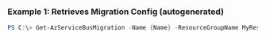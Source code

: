 ### Example 1: Retrieves Migration Config (autogenerated)
```powershell
PS C:\> Get-AzServiceBusMigration -Name {Name} -ResourceGroupName MyResourceGroup
```


